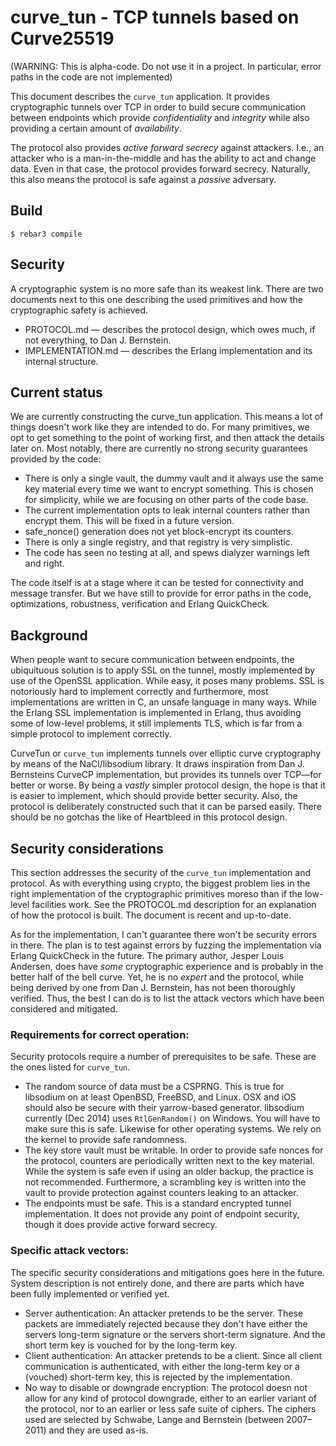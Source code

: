 curve_tun - TCP tunnels based on Curve25519
=====

(WARNING: This is alpha-code. Do not use it in a project. In particular, error paths in the code are not implemented)

This document describes the `curve_tun` application. It provides cryptographic tunnels over TCP in order to build secure communication between endpoints which provide *confidentiality* and *integrity* while also providing a certain amount of *availability*.

The protocol also provides *active forward secrecy* against attackers. I.e., an attacker who is a man-in-the-middle and has the ability to act and change data. Even in that case, the protocol provides forward secrecy. Naturally, this also means the protocol is safe against a *passive* adversary.

Build
-----

    $ rebar3 compile

Security
-------------

A cryptographic system is no more safe than its weakest link. There are two documents next to this one describing the used primitives and how the cryptographic safety is achieved. 

* PROTOCOL.md — describes the protocol design, which owes much, if not everything, to Dan J. Bernstein.
* IMPLEMENTATION.md — describes the Erlang implementation and its internal structure.

Current status
------------------

We are currently constructing the curve_tun application. This means a lot of things doesn't work like they are intended to do. For many primitives, we opt to get something to the point of working first, and then attack the details later on. Most notably, there are currently no strong security guarantees provided by the code:

* There is only a single vault, the dummy vault and it always use the same key material every time we want to encrypt something. This is chosen for simplicity, while we are focusing on other parts of the code base.
* The current implementation opts to leak internal counters rather than encrypt them. This will be fixed in a future version.
* safe_nonce() generation does not yet block-encrypt its counters.
* There is only a single registry, and that registry is very simplistic.
* The code has seen no testing at all, and spews dialyzer warnings left and right.

The code itself is at a stage where it can be tested for connectivity and message transfer. But we have still to provide for error paths in the code, optimizations, robustness, verification and Erlang QuickCheck.

Background
------------------

When people want to secure communication between endpoints, the ubiquituous solution is to apply SSL on the tunnel, mostly implemented by use of the OpenSSL application. While easy, it poses many problems. SSL is notoriously hard to implement correctly and furthermore, most implementations are written in C, an unsafe language in many ways. While the Erlang SSL implementation is implemented in Erlang, thus avoiding some of low-level problems, it still implements TLS, which is far from a simple protocol to implement correctly.

CurveTun or `curve_tun` implements tunnels over elliptic curve cryptography by means of the NaCl/libsodium library. It draws inspiration from Dan J. Bernsteins CurveCP implementation, but provides its tunnels over TCP—for better or worse. By being a *vastly* simpler protocol design, the hope is that it is easier to implement, which should provide better security. Also, the protocol is deliberately constructed such that it can be parsed easily. There should be no gotchas the like of Heartbleed in this protocol design.

Security considerations
------------------------------

This section addresses the security of the `curve_tun` implementation and protocol. As with everything using crypto, the biggest problem lies in the right implementation of the cryptographic primitives moreso than if the low-level facilities work. See the PROTOCOL.md description for an explanation of how the protocol is built. The document is recent and up-to-date.

As for the implementation, I can't guarantee there won't be security errors in there. The plan is to test against errors by fuzzing the implementation via Erlang QuickCheck in the future. The primary author, Jesper Louis Andersen, does have *some* cryptographic experience and is probably in the better half of the bell curve. Yet, he is no *expert* and the protocol, while being derived by one from Dan J. Bernstein, has not been thoroughly verified. Thus, the best I can do is to list the attack vectors which have been considered and mitigated.

### Requirements for correct operation:

Security protocols require a number of prerequisites to be safe. These are the ones listed for `curve_tun`.

* The random source of data must be a CSPRNG. This is true for libsodium on at least OpenBSD, FreeBSD, and Linux. OSX and iOS should also be secure with their yarrow-based generator. libsodium currently (Dec 2014) uses `RtlGenRandom()` on Windows. You will have to make sure this is safe. Likewise for other operating systems. We rely on the kernel to provide safe randomness.
* The key store vault must be writable. In order to provide safe nonces for the protocol, counters are periodically written next to the key material. While the system is safe even if using an older backup, the practice is not recommended. Furthermore, a scrambling key is written into the vault to provide protection against counters leaking to an attacker.
* The endpoints must be safe. This is a standard encrypted tunnel implementation. It does not provide any point of endpoint security, though it does provide active forward secrecy.

### Specific attack vectors:

The specific security considerations and mitigations goes here in the future. System description is not entirely done, and there are parts which have been fully implemented or verified yet.

* Server authentication: An attacker pretends to be the server. These packets are immediately rejected because they don't have either the servers long-term signature or the servers short-term signature. And the short term key is vouched for by the long-term key.
* Client authentication: An attacker pretends to be a client. Since all client communication is authenticated, with either the long-term key or a (vouched) short-term key, this is rejected by the implementation.
* No way to disable or downgrade encryption: The protocol doesn not allow for any kind of protocol downgrade, either to an earlier variant of the protocol, nor to an earlier or less safe suite of ciphers. The ciphers used are selected by Schwabe, Lange and Bernstein (between 2007–2011) and they are used as-is.
